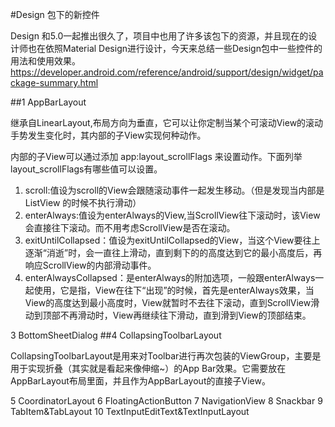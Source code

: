 #Design 包下的新控件

Design 和5.0一起推出很久了，项目中也用了许多该包下的资源，并且现在的设计师也在依照Material Design进行设计，今天来总结一些Design包中一些控件的用法和使用效果。
https://developer.android.com/reference/android/support/design/widget/package-summary.html

##1 AppBarLayout

继承自LinearLayout,布局方向为垂直，它可以让你定制当某个可滚动View的滚动手势发生变化时，其内部的子View实现何种动作。

内部的子View可以通过添加 app:layout_scrollFlags 来设置动作。下面列举layout_scrollFlags有哪些值可以设置。

1. scroll:值设为scroll的View会跟随滚动事件一起发生移动。（但是发现当内部是ListView 的时候不执行滑动）
2. enterAlways:值设为enterAlways的View,当ScrollView往下滚动时，该View会直接往下滚动。而不用考虑ScrollView是否在滚动。
3. exitUntilCollapsed：值设为exitUntilCollapsed的View，当这个View要往上逐渐“消逝”时，会一直往上滑动，直到剩下的的高度达到它的最小高度后，再响应ScrollView的内部滑动事件。
4. enterAlwaysCollapsed：是enterAlways的附加选项，一般跟enterAlways一起使用，它是指，View在往下“出现”的时候，首先是enterAlways效果，当View的高度达到最小高度时，View就暂时不去往下滚动，直到ScrollView滑动到顶部不再滑动时，View再继续往下滑动，直到滑到View的顶部结束。

3 BottomSheetDialog
##4 CollapsingToolbarLayout

CollapsingToolbarLayout是用来对Toolbar进行再次包装的ViewGroup，主要是用于实现折叠（其实就是看起来像伸缩~）的App Bar效果。它需要放在AppBarLayout布局里面，并且作为AppBarLayout的直接子View。

5 CoordinatorLayout
6 FloatingActionButton
7 NavigationView
8 Snackbar
9 TabItem&TabLayout
10 TextInputEditText&TextInputLayout
